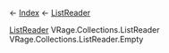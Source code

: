 ← [Index](Api-Index) ← [ListReader<T>](VRage.Collections.ListReader`1)

[ListReader<T>](VRage.Collections.ListReader`1) VRage.Collections.ListReader<T> VRage.Collections.ListReader<T>.Empty